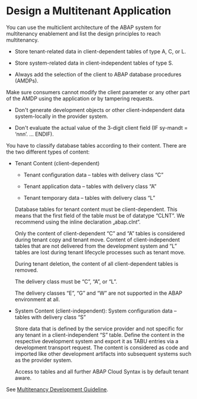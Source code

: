 <!-- loio1ac614dd9c2a4f05957096e86de4931c -->

# Design a Multitenant Application

You can use the multiclient architecture of the ABAP system for multitenancy enablement and list the design principles to reach multitenancy.

-   Store tenant-related data in client-dependent tables of type A, C, or L.

-   Store system-related data in client-independent tables of type S.

-   Always add the selection of the client to ABAP database procedures \(AMDPs\).


Make sure consumers cannot modify the client parameter or any other part of the AMDP using the application or by tampering requests.

-   Don't generate development objects or other client-independent data system-locally in the provider system.

-   Don't evaluate the actual value of the 3-digit client field \(IF sy-mandt = ‘nnn’. ... ENDIF\).


You have to classify database tables according to their content. There are the two different types of content:

-   Tenant Content \(client-dependent\)

    -   Tenant configuration data – tables with delivery class “C”

    -   Tenant application data – tables with delivery class “A”

    -   Tenant temporary data – tables with delivery class “L”


    Database tables for tenant content must be client-dependent. This means that the first field of the table must be of datatype “CLNT”. We recommend using the inline declaration „abap.clnt“.

    Only the content of client-dependent “C” and “A” tables is considered during tenant copy and tenant move. Content of client-independent tables that are not delivered from the development system and “L” tables are lost during tenant lifecycle processes such as tenant move.

    During tenant deletion, the content of all client-dependent tables is removed.

    The delivery class must be “C”, “A”, or “L”.

    The delivery classes “E”, “G” and “W” are not supported in the ABAP environment at all.

-   System Content \(client-independent\): System configuration data – tables with delivery class “S”

    Store data that is defined by the service provider and not specific for any tenant in a client-independent “S” table. Define the content in the respective development system and export it as TABU entries via a development transport request. The content is considered as code and imported like other development artifacts into subsequent systems such as the provider system.

    Access to tables and all further ABAP Cloud Syntax is by default tenant aware.


See [Multitenancy Development Guideline](https://help.sap.com/docs/sap-btp-abap-environment/abap-environment/multitenancy-development-guideline).

